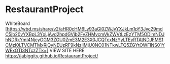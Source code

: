 # RestaurantProject
WhiteBoard
[https://wbd.ms/share/v2/aHR0cHM6Ly93aGl0ZWJvYXJkLm1pY3Jvc29mdC5jb20vYXBpL3YxLjAvd2hpdGVib2FyZHMvcmVkZWVtLzEzYTM5ODlmNDJhNDRkYmI4NjcyOGM3ZGU0ZmE3M2E3X0JCQTcxNzYyLTEyRTAtNDJFMS1CMzI0LTVCMTMxRjQyNEUzRF9kNzliMjU0NC01NTkwLTQ5ZGYtOWFlNS01YWExOTI3NTczZTk=]
VIEW SITE HERE
https://jabiggity.github.io/RestaurantProject/
